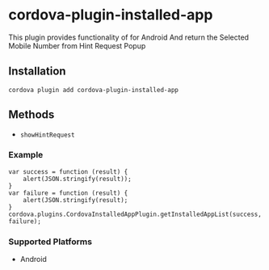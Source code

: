 <!--
# license: Licensed to the Apache Software Foundation (ASF) under one
#         or more contributor license agreements.  See the NOTICE file
#         distributed with this work for additional information
#         regarding copyright ownership.  The ASF licenses this file
#         to you under the Apache License, Version 2.0 (the
#         "License"); you may not use this file except in compliance
#         with the License.  You may obtain a copy of the License at
#
#           http://www.apache.org/licenses/LICENSE-2.0
#
#         Unless required by applicable law or agreed to in writing,
#         software distributed under the License is distributed on an
#         "AS IS" BASIS, WITHOUT WARRANTIES OR CONDITIONS OF ANY
#         KIND, either express or implied.  See the License for the
#         specific language governing permissions and limitations
#         under the License.
-->

# cordova-plugin-installed-app

This plugin provides functionality of  for Android And return the Selected Mobile Number from Hint Request Popup

## Installation

    cordova plugin add cordova-plugin-installed-app

## Methods

- `showHintRequest`

### Example

    var success = function (result) {
        alert(JSON.stringify(result));
    }
    var failure = function (result) {
        alert(JSON.stringify(result);
    }
    cordova.plugins.CordovaInstalledAppPlugin.getInstalledAppList(success, failure);

### Supported Platforms

- Android


